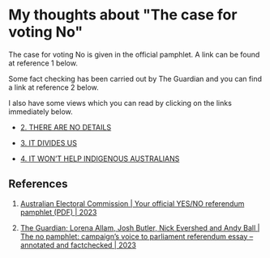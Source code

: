 # My thoughts about "The case for voting No"

The case for voting No is given in the official pamphlet. A link can be found at reference 1 below.

Some fact checking has been carried out by The Guardian and you can find a link at reference 2 below.

I also have some views which you can read by clicking on the links immediately below.

- [2. THERE ARE NO DETAILS](02-ThereAreNoDetails.md)

- [3. IT DIVIDES US](03-ItDividesUs.md)

- [4. IT WON’T HELP INDIGENOUS AUSTRALIANS](04-ItWontHelpIndigenousAust.md)



## References

1. [Australian Electoral Commission | Your official YES/NO referendum pamphlet (PDF) | 2023](https://www.aec.gov.au/referendums/files/pamphlet/your-official-yes-no-referendum-pamphlet.pdf)

1. [The Guardian; Lorena Allam, Josh Butler, Nick Evershed and Andy Ball | The no pamphlet: campaign’s voice to parliament referendum essay – annotated and factchecked | 2023](https://www.theguardian.com/australia-news/ng-interactive/2023/jul/20/the-vote-no-pamphlet-referendum-voice-to-parliament-voting-essay-aec-published-read-in-full-annotated-fact-checked)

